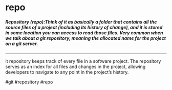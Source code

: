 # repo
##### Repository (repo):Think of it as basically a folder that contains all the source files of a project (including its history of change), and it is stored in some location you can access to read those files.  Very common when we talk about a git repository, meaning the allocated name for the project on a git server.
***
it repository keeps track of every file in a software project. The repository serves as an index for all files and changes in the project, allowing developers to navigate to any point in the project’s history.

#git #repository #repo 